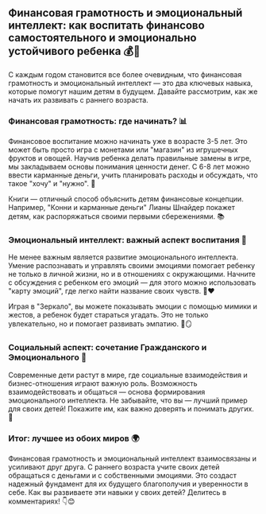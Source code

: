 ## Финансовая грамотность и эмоциональный интеллект: как воспитать финансово самостоятельного и эмоционально устойчивого ребенка 💰💖

С каждым годом становится все более очевидным, что финансовая грамотность и эмоциональный интеллект — это два ключевых навыка, которые помогут нашим детям в будущем. Давайте рассмотрим, как же начать их развивать с раннего возраста.

### Финансовая грамотность: где начинать? 📊

Финансовое воспитание можно начинать уже в возрасте 3-5 лет. Это может быть просто игра с монетами или "магазин" из игрушечных фруктов и овощей. Научив ребенка делать правильные замены в игре, мы закладываем основы понимания ценности денег. С 6-8 лет можно ввести карманные деньги, учить планировать расходы и обсуждать, что такое "хочу" и "нужно". 🌈

Книги — отличный способ объяснить детям финансовые концепции. Например, "Конни и карманные деньги" Лианы Шнайдер покажет детям, как распоряжаться своими первыми сбережениями. 📚

### Эмоциональный интеллект: важный аспект воспитания 🤗

Не менее важным является развитие эмоционального интеллекта. Умение распознавать и управлять своими эмоциями помогает ребенку не только в личной жизни, но и в отношениях с окружающими. Начните с обсуждения с ребенком его эмоций — для этого можно использовать "карту эмоций", где легко найти название своих чувств. 🤔❤️

Играя в "Зеркало", вы можете показывать эмоции с помощью мимики и жестов, а ребенок будет стараться угадать. Это не только увлекательно, но и помогает развивать эмпатию. 👶🪞

### Социальный аспект: сочетание Гражданского и Эмоционального 🤝

Современные дети растут в мире, где социальные взаимодействия и бизнес-отношения играют важную роль. Возможность взаимодействовать и общаться — основа формирования эмоционального интеллекта. Не забывайте, что вы — лучший пример для своих детей! Покажите им, как важно доверять и понимать других. 💬

### Итог: лучшее из обоих миров 🌍

Финансовая грамотность и эмоциональный интеллект взаимосвязаны и усиливают друг друга. С раннего возраста учите своих детей обращаться с деньгами и с собственными эмоциями. Это создаст надежный фундамент для их будущего благополучия и уверенности в себе. Как вы развиваете эти навыки у своих детей? Делитесь в комментариях! 👇😊